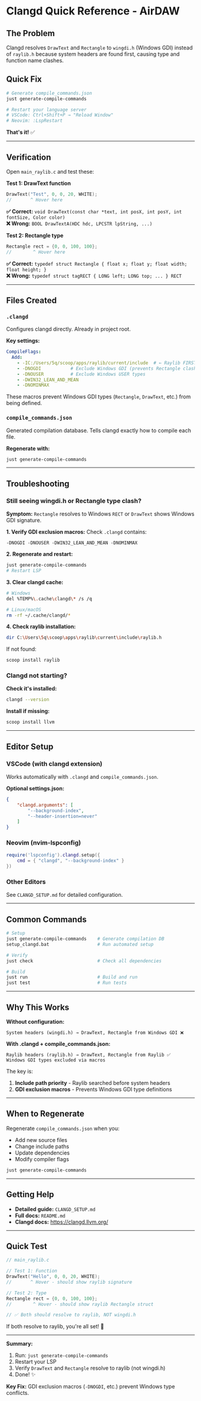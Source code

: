 # Clangd Quick Reference - AirDAW

## The Problem

Clangd resolves `DrawText` and `Rectangle` to `wingdi.h` (Windows GDI) instead of `raylib.h` because system headers are found first, causing type and function name clashes.

## Quick Fix

```bash
# Generate compile_commands.json
just generate-compile-commands

# Restart your language server
# VSCode: Ctrl+Shift+P → "Reload Window"
# Neovim: :LspRestart
```

**That's it!** ✅

---

## Verification

Open `main_raylib.c` and test these:

**Test 1: DrawText function**
```c
DrawText("Test", 0, 0, 20, WHITE);
//       ^ Hover here
```
**✅ Correct:** `void DrawText(const char *text, int posX, int posY, int fontSize, Color color)`  
**❌ Wrong:** `BOOL DrawTextA(HDC hdc, LPCSTR lpString, ...)`

**Test 2: Rectangle type**
```c
Rectangle rect = {0, 0, 100, 100};
//        ^ Hover here
```
**✅ Correct:** `typedef struct Rectangle { float x; float y; float width; float height; }`  
**❌ Wrong:** `typedef struct tagRECT { LONG left; LONG top; ... } RECT`

---

## Files Created

### `.clangd`
Configures clangd directly. Already in project root.

**Key settings:**
```yaml
CompileFlags:
  Add:
    - -IC:/Users/5q/scoop/apps/raylib/current/include  # ← Raylib FIRST!
    - -DNOGDI           # Exclude Windows GDI (prevents Rectangle clash)
    - -DNOUSER          # Exclude Windows USER types
    - -DWIN32_LEAN_AND_MEAN
    - -DNOMINMAX
```

These macros prevent Windows GDI types (`Rectangle`, `DrawText`, etc.) from being defined.

### `compile_commands.json`
Generated compilation database. Tells clangd exactly how to compile each file.

**Regenerate with:**
```bash
just generate-compile-commands
```

---

## Troubleshooting

### Still seeing wingdi.h or Rectangle type clash?

**Symptom:** `Rectangle` resolves to Windows `RECT` or `DrawText` shows Windows GDI signature.

**1. Verify GDI exclusion macros:**
Check `.clangd` contains:
```
-DNOGDI -DNOUSER -DWIN32_LEAN_AND_MEAN -DNOMINMAX
```

**2. Regenerate and restart:**
```bash
just generate-compile-commands
# Restart LSP
```

**3. Clear clangd cache:**
```bash
# Windows
del %TEMP%\.cache\clangd\* /s /q

# Linux/macOS
rm -rf ~/.cache/clangd/*
```

**4. Check raylib installation:**
```bash
dir C:\Users\5q\scoop\apps\raylib\current\include\raylib.h
```

If not found:
```bash
scoop install raylib
```

### Clangd not starting?

**Check it's installed:**
```bash
clangd --version
```

**Install if missing:**
```bash
scoop install llvm
```

---

## Editor Setup

### VSCode (with clangd extension)

Works automatically with `.clangd` and `compile_commands.json`.

**Optional settings.json:**
```json
{
    "clangd.arguments": [
        "--background-index",
        "--header-insertion=never"
    ]
}
```

### Neovim (nvim-lspconfig)

```lua
require('lspconfig').clangd.setup({
    cmd = { "clangd", "--background-index" }
})
```

### Other Editors

See `CLANGD_SETUP.md` for detailed configuration.

---

## Common Commands

```bash
# Setup
just generate-compile-commands    # Generate compilation DB
setup_clangd.bat                  # Run automated setup

# Verify
just check                        # Check all dependencies

# Build
just run                          # Build and run
just test                         # Run tests
```

---

## Why This Works

**Without configuration:**
```
System headers (wingdi.h) → DrawText, Rectangle from Windows GDI ❌
```

**With .clangd + compile_commands.json:**
```
Raylib headers (raylib.h) → DrawText, Rectangle from Raylib ✅
Windows GDI types excluded via macros
```

The key is:
1. **Include path priority** - Raylib searched before system headers
2. **GDI exclusion macros** - Prevents Windows GDI type definitions

---

## When to Regenerate

Regenerate `compile_commands.json` when you:
- Add new source files
- Change include paths
- Update dependencies
- Modify compiler flags

```bash
just generate-compile-commands
```

---

## Getting Help

- **Detailed guide:** `CLANGD_SETUP.md`
- **Full docs:** `README.md`
- **Clangd docs:** https://clangd.llvm.org/

---

## Quick Test

```c
// main_raylib.c

// Test 1: Function
DrawText("Hello", 0, 0, 20, WHITE);
//       ^ Hover - should show raylib signature

// Test 2: Type
Rectangle rect = {0, 0, 100, 100};
//        ^ Hover - should show raylib Rectangle struct

// ✅ Both should resolve to raylib, NOT wingdi.h
```

If both resolve to raylib, you're all set! 🎉

---

**Summary:**
1. Run: `just generate-compile-commands`
2. Restart your LSP
3. Verify `DrawText` and `Rectangle` resolve to raylib (not wingdi.h)
4. Done! ✨

**Key Fix:** GDI exclusion macros (`-DNOGDI`, etc.) prevent Windows type conflicts.